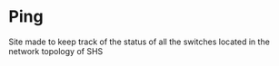 # Ping
Site made to keep track of the status of all the switches located in the network topology of SHS
